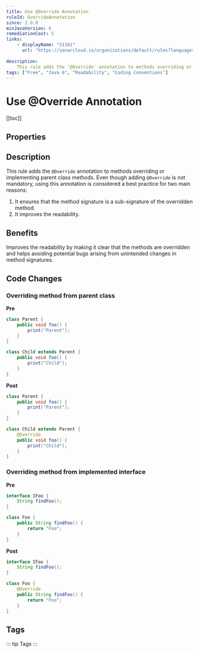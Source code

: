 ```yaml
---
title: Use @Override Annotation
ruleId: OverrideAnnotation
since: 2.0.0
minJavaVersion: 6
remediationCost: 5
links:
    - displayName: "S1161"
      url: "https://sonarcloud.io/organizations/default/rules?languages=java&open=java%3AS1161&q=S1161"
    
description:
    This rule adds the '@Override' annotation to methods overriding or implementing parent class methods.
tags: ["Free", "Java 6", "Readability", "Coding Conventions"]
---
```


# Use @Override Annotation

[[toc]]

## Properties

<RuleProperties />


## Description

This rule adds the `@Override` annotation to methods overriding or implementing parent class methods.
Even though adding `@Override` is not mandatory, using this annotation is considered a best practice for
 two main reasons:
 1. It ensures that the method signature is a sub-signature of the overridden method.
 2. It improves the readability.

## Benefits

Improves the readability by making it clear that the methods are overridden and helps avoiding potential bugs arising from unintended changes in method signatures.


## Code Changes

### Overriding method from parent class
__Pre__
```java
class Parent {
    public void foo() {
        print("Parent");
    }
}

class Child extends Parent {
    public void foo() {
        print("Child");
    }
}
```

__Post__
```java
class Parent {
    public void foo() {
        print("Parent");
    }
}

class Child extends Parent {
    @Override
    public void foo() {
        print("Child");
    }
}
```

### Overriding method from implemented interface
__Pre__
```java
interface IFoo {
    String findFoo();
}

class Foo {
    public String findFoo() {
        return "Foo";
    }
}
```

__Post__
```java
interface IFoo {
    String findFoo();
}

class Foo {
    @Override
    public String findFoo() {
        return "Foo";
    }
}
```

<VersionNotice />


## Tags

::: tip Tags
<TagLinks />
:::
